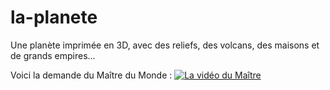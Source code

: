 # la-planete
Une planète imprimée en 3D, avec des reliefs, des volcans, des maisons et de grands empires...

Voici la demande du Maître du Monde :
[![La vidéo du Maître](https://img.youtube.com/vi/B57icuccHqY/0.jpg)](https://www.youtube.com/watch?v=B57icuccHqY)
